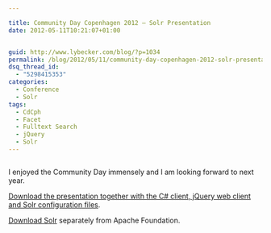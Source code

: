 ```yaml
---

title: Community Day Copenhagen 2012 – Solr Presentation
date: 2012-05-11T10:21:07+01:00


guid: http://www.lybecker.com/blog/?p=1034
permalink: /blog/2012/05/11/community-day-copenhagen-2012-solr-presentation/
dsq_thread_id:
  - "5298415353"
categories:
  - Conference
  - Solr
tags:
  - CdCph
  - Facet
  - Fulltext Search
  - jQuery
  - Solr
---
```

<img class="aligncenter size-full wp-image-1035" title="Community Day Logo" src="http://www.lybecker.com/blog/wp-content/uploads/CommunityDayLogo.jpg" alt="" />

I enjoyed the Community Day immensely and I am looking forward to next year.

[Download the presentation together with the C# client, jQuery web client and Solr configuration files](/blog/wp-content/uploads/CphCommunityDay2010_Solr.zip).

[Download Solr](http://lucene.apache.org/solr/) separately from Apache Foundation.
